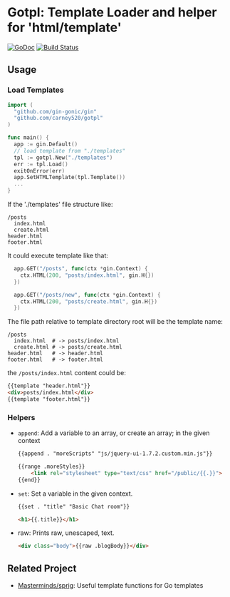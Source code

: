# Gotpl: Template Loader and helper for 'html/template'

[![GoDoc](https://godoc.org/github.com/carney520/gotpl?status.svg)](https://godoc.org/github.com/carney520/gotpl) 
[![Build Status](https://travis-ci.org/carney520/gotpl.svg?branch=master)](https://travis-ci.org/carney520/gotpl)

## Usage

### Load Templates

```go
import (
  "github.com/gin-gonic/gin"
  "github.com/carney520/gotpl"
)

func main() {
  app := gin.Default()
  // load template from "./templates"
  tpl := gotpl.New("./templates")
  err := tpl.Load()
  exitOnError(err)
  app.SetHTMLTemplate(tpl.Template())
  ...
}
```

If the './templates' file structure like:

```shell
/posts
  index.html
  create.html
header.html
footer.html
```

It could execute template like that:

```go
  app.GET("/posts", func(ctx *gin.Context) {
    ctx.HTML(200, "posts/index.html", gin.H{})
  })

  app.GET("/posts/new", func(ctx *gin.Context) {
    ctx.HTML(200, "posts/create.html", gin.H{})
  })
```

The file path relative to template directory root will be the template name:

```shell
/posts
  index.html  # -> posts/index.html
  create.html # -> posts/create.html
header.html   # -> header.html
footer.html   # -> footer.html
```

the `/posts/index.html` content could be:

```html
{{template "header.html"}}
<div>posts/index.html</div>
{{template "footer.html"}}
```

### Helpers

* `append`: Add a variable to an array, or create an array; in the given context

  ```html
  {{append . "moreScripts" "js/jquery-ui-1.7.2.custom.min.js"}}

  {{range .moreStyles}}
      <link rel="stylesheet" type="text/css" href="/public/{{.}}">
  {{end}}
  ```
* `set`: Set a variable in the given context.

  ```html
  {{set . "title" "Basic Chat room"}}

  <h1>{{.title}}</h1>
  ```

* raw: Prints raw, unescaped, text. 

  ```html
  <div class="body">{{raw .blogBody}}</div>
  ```

## Related Project
 * [Masterminds/sprig](https://github.com/Masterminds/sprig): Useful template functions for Go templates
